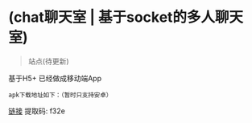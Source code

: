 # (chat聊天室 | 基于socket的多人聊天室)
>站点(待更新)

基于H5+ 已经做成移动端App


`apk下载地址如下：（暂时只支持安卓）`

[链接](https://pan.baidu.com/s/1JAyzDFgFgpH6ObQav5yrfw) 
提取码: f32e 
